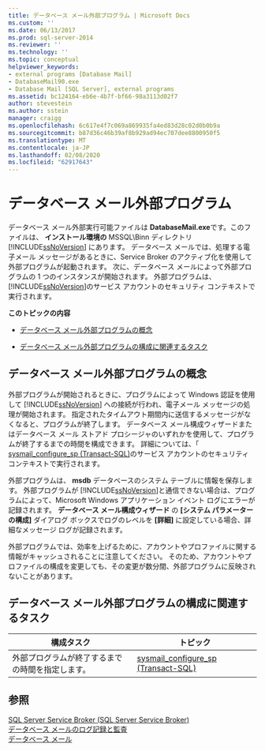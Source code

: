 ```yaml
---
title: データベース メール外部プログラム | Microsoft Docs
ms.custom: ''
ms.date: 06/13/2017
ms.prod: sql-server-2014
ms.reviewer: ''
ms.technology: ''
ms.topic: conceptual
helpviewer_keywords:
- external programs [Database Mail]
- DatabaseMail90.exe
- Database Mail [SQL Server], external programs
ms.assetid: bc124164-eb6e-4b7f-bf66-98a3113d02f7
author: stevestein
ms.author: sstein
manager: craigg
ms.openlocfilehash: 6c617e4f7c069a869935fa4ed83d28c02d0b0b9a
ms.sourcegitcommit: b87d36c46b39af8b929ad94ec707dee8800950f5
ms.translationtype: MT
ms.contentlocale: ja-JP
ms.lasthandoff: 02/08/2020
ms.locfileid: "62917643"
---
```

# <a name="database-mail-external-program"></a>データベース メール外部プログラム
  データベース メール外部実行可能ファイルは **DatabaseMail.exe**です。このファイルは、 **インストール環境の** MSSQL\Binn ディレクトリ [!INCLUDE[ssNoVersion](../../includes/ssnoversion-md.md)] にあります。 データベース メールでは、処理する電子メール メッセージがあるときに、Service Broker のアクティブ化を使用して外部プログラムが起動されます。 次に、データベース メールによって外部プログラムの 1 つのインスタンスが開始されます。 外部プログラムは、 [!INCLUDE[ssNoVersion](../../includes/ssnoversion-md.md)]のサービス アカウントのセキュリティ コンテキストで実行されます。  
  
 **このトピックの内容**  
  
-   [データベース メール外部プログラムの概念](#ComponentsAndConcepts)  
  
-   [データベース メール外部プログラムの構成に関連するタスク](#RelatedTasks)  
  
##  <a name="ComponentsAndConcepts"></a> データベース メール外部プログラムの概念  
 外部プログラムが開始されるときに、プログラムによって Windows 認証を使用して [!INCLUDE[ssNoVersion](../../includes/ssnoversion-md.md)] への接続が行われ、電子メール メッセージの処理が開始されます。 指定されたタイムアウト期間内に送信するメッセージがなくなると、プログラムが終了します。 データベース メール構成ウィザードまたはデータベース メール ストアド プロシージャのいずれかを使用して、プログラムが終了するまでの時間を構成できます。 詳細については、「 [sysmail_configure_sp &#40;Transact-SQL&#41;](/sql/relational-databases/system-stored-procedures/sysmail-configure-sp-transact-sql)のサービス アカウントのセキュリティ コンテキストで実行されます。  
  
 外部プログラムは、 **msdb** データベースのシステム テーブルに情報を保存します。 外部プログラムが [!INCLUDE[ssNoVersion](../../includes/ssnoversion-md.md)]と通信できない場合は、プログラムによって、Microsoft Windows アプリケーション イベント ログにエラーが記録されます。 **データベース メール構成ウィザード** の **[システム パラメーターの構成]** ダイアログ ボックスでログのレベルを **[詳細]** に設定している場合、詳細なメッセージ ログが記録されます。  
  
 外部プログラムでは、効率を上げるために、アカウントやプロファイルに関する情報がキャッシュされることに注意してください。 そのため、アカウントやプロファイルの構成を変更しても、その変更が数分間、外部プログラムに反映されないことがあります。  
  
##  <a name="RelatedTasks"></a> データベース メール外部プログラムの構成に関連するタスク  
  
|構成タスク|トピック|  
|------------------------|----------------|  
|外部プログラムが終了するまでの時間を指定します。|[sysmail_configure_sp &#40;Transact-SQL&#41;](/sql/relational-databases/system-stored-procedures/sysmail-configure-sp-transact-sql)|  
  
## <a name="see-also"></a>参照  
 [SQL Server Service Broker (SQL Server Service Broker)](../../database-engine/configure-windows/sql-server-service-broker.md)   
 [データベース メールのログ記録と監査](database-mail-log-and-audits.md)   
 [データベース メール](database-mail.md)  
  
  
